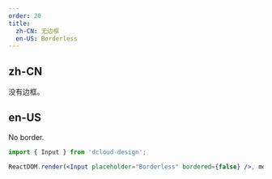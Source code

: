 ```yaml
---
order: 20
title:
  zh-CN: 无边框
  en-US: Borderless
---
```


## zh-CN

没有边框。

## en-US

No border.

```jsx
import { Input } from 'dcloud-design';

ReactDOM.render(<Input placeholder="Borderless" bordered={false} />, mountNode);
```
